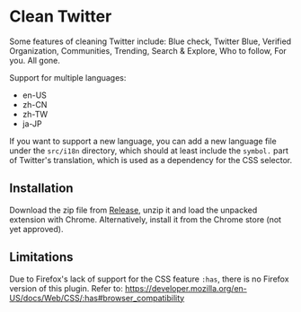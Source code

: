 # Clean Twitter

Some features of cleaning Twitter include: Blue check, Twitter Blue, Verified Organization, Communities, Trending, Search & Explore, Who to follow, For you. All gone.

Support for multiple languages:

- en-US
- zh-CN
- zh-TW
- ja-JP

If you want to support a new language, you can add a new language file under the `src/i18n` directory, which should at least include the `symbol.` part of Twitter's translation, which is used as a dependency for the CSS selector.

## Installation

Download the zip file from [Release](https://github.com/rxliuli/clean-twttier/releases), unzip it and load the unpacked extension with Chrome. Alternatively, install it from the Chrome store (not yet approved).

## Limitations

Due to Firefox's lack of support for the CSS feature `:has`, there is no Firefox version of this plugin. Refer to: <https://developer.mozilla.org/en-US/docs/Web/CSS/:has#browser_compatibility>
